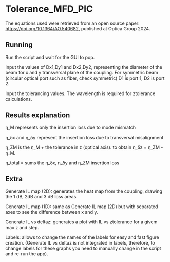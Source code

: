 # Tolerance_MFD_PIC


The equations used were retrieved from an open source paper: https://doi.org/10.1364/AO.540682, published at Optica Group 2024.


## Running

Run the script and wait for the GUI to pop.

Input the values of Dx1,Dy1 and Dx2,Dy2, representing the diameter of the beam for x and y transversal plane of the coupling. For symmetric beam (circular optical port such as fiber, check symmetric) D1 is port 1, D2 is port 2.

Input the tolerancing values. The wavelength is required for ztolerance calculations.


## Results explanation

η_M represents only the insertion loss due to mode mismatch

η_δx and η_δy represent the insertion loss due to transversal misalignment

η_ZM is the η_M + the tolerance in z (optical axis). to obtain η_δz = η_ZM - η_M.

η_total = sums the η_δx, η_δy and η_ZM insertion loss


## Extra

Generate IL map (2D): generates the heat map from the coupling, drawing the 1 dB, 2dB and 3 dB loss areas.

Generate IL map (1D): same as Generate IL map (2D) but with separated axes to see the difference between x and y.

Generate IL vs deltaz: generates a plot with IL vs ztolerance for a givem max z and step.

Labels: allows to change the names of the labels for easy and fast figure creation. (Generate IL vs deltaz is not integrated in labels, therefore, to change labels for these graphs you need to manually change in the script and re-run the app).


